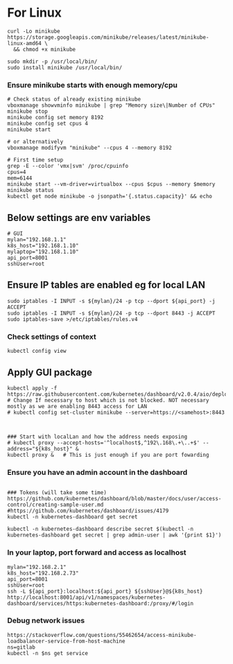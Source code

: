 # For Linux
```
curl -Lo minikube https://storage.googleapis.com/minikube/releases/latest/minikube-linux-amd64 \
  && chmod +x minikube

sudo mkdir -p /usr/local/bin/
sudo install minikube /usr/local/bin/
```
### Ensure minikube starts with enough memory/cpu

```
# Check status of already existing minikube
vboxmanage showvminfo minikube | grep "Memory size\|Number of CPUs"
minikube stop
minikube config set memory 8192
minikube config set cpus 4
minikube start

# or alternatively
vboxmanage modifyvm "minikube" --cpus 4 --memory 8192
```

```
# First time setup
grep -E --color 'vmx|svm' /proc/cpuinfo
cpus=4
mem=6144
minikube start --vm-driver=virtualbox --cpus $cpus --memory $memory
minikube status
kubectl get node minikube -o jsonpath='{.status.capacity}' && echo

```

## Below settings are env variables
```
# GUI
mylan="192.168.1.1"
k8s_host="192.168.1.10"
mylaptop="192.168.1.10"
api_port=8001
sshUser=root
```

## Ensure IP tables are enabled eg for local LAN
```
sudo iptables -I INPUT -s ${mylan}/24 -p tcp --dport ${api_port} -j ACCEPT
sudo iptables -I INPUT -s ${mylan}/24 -p tcp --dport 8443 -j ACCEPT
sudo iptables-save >/etc/iptables/rules.v4
```

### Check settings of context
```
kubectl config view
```


## Apply GUI package
```
kubectl apply -f https://raw.githubusercontent.com/kubernetes/dashboard/v2.0.4/aio/deploy/recommended.yaml
# Change If necessary to host which is not blocked. NOT necessary mostly as we are enabling 8443 access for LAN
# kubectl config set-cluster minikube --server=https://<samehost>:8443



### Start with localLan and how the address needs exposing
# kubectl proxy --accept-hosts='^localhost$,^192\.168\.+\..+$' --address="${k8s_host}" &
kubectl proxy &   # This is just enough if you are port fowarding
```

### Ensure you have an admin account in the dashboard

```

### Tokens (will take some time)
https://github.com/kubernetes/dashboard/blob/master/docs/user/access-control/creating-sample-user.md
#https://github.com/kubernetes/dashboard/issues/4179
kubectl -n kubernetes-dashboard get secret

kubectl -n kubernetes-dashboard describe secret $(kubectl -n kubernetes-dashboard get secret | grep admin-user | awk '{print $1}')
```

### In your laptop, port forward and access as localhost
```
mylan="192.168.2.1"
k8s_host="192.168.2.73"
api_port=8001
sshUser=root
ssh -L ${api_port}:localhost:${api_port} ${sshUser}@${k8s_host}
http://localhost:8001/api/v1/namespaces/kubernetes-dashboard/services/https:kubernetes-dashboard:/proxy/#/login
```


### Debug network issues
```
https://stackoverflow.com/questions/55462654/access-minikube-loadbalancer-service-from-host-machine
ns=gitlab
kubectl -n $ns get service

```
